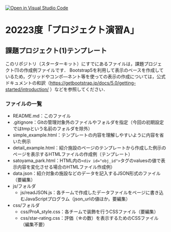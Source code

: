[![Open in Visual Studio Code](https://classroom.github.com/assets/open-in-vscode-718a45dd9cf7e7f842a935f5ebbe5719a5e09af4491e668f4dbf3b35d5cca122.svg)](https://classroom.github.com/online_ide?assignment_repo_id=12119602&assignment_repo_type=AssignmentRepo)
# 20223度「プロジェクト演習A」
## 課題プロジェクト(1)テンプレート

このリポジトリ（スターターキット）にすでにあるファイルは，課題プロジェクト(1)の作成例ファイルです．
Bootstrap5を利用して表示のベースを作成しているため，グリッドやコンポ―ネント等を使っての表示の作成については，公式ドキュメントの和訳（https://getbootstrap.jp/docs/5.0/getting-started/introduction/ ）などを参照してください．

### ファイルの一覧
- README.md：このファイル
- .gitignore：Gitの管理対象外のファイルやフォルダを指定（今回の初期設定ではtmpという名前のフォルダを除外）
- simple_example.html：テンプレートの内容を理解しやすいように内容を省いた例示
- detail_example.html：紹介施設のページのテンプレートから作成した例示のページを表示するHTMLファイルの作成例（テンプレート）
- satoyama_park.html：HTML内の`<div id="obj_id">`タグのvaluesの値で表示内容を変化させる場合のHTMLファイル作成例）
- data.json：紹介対象の施設などのデータを記入するJSON形式のファイル（要編集）
- js/フォルダ
  - js/readJSON.js：各チームで作成したデータファイルをページに書き込むJavaScriptプログラム（json_urlの値ほか，要編集）
- css/フォルダ
  - css/ProA_style.css：各チームで装飾を行うCSSファイル（要編集）
  - css/star-rating.css：評価（☆の数）を表示するためのCSSファイル（編集不要）
